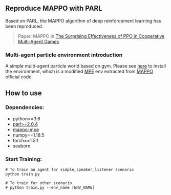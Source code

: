 ## Reproduce MAPPO with PARL

Based on PARL, the MAPPO algorithm of deep reinforcement learning has been reproduced.

> Paper: MAPPO in [ The Surprising Effectiveness of PPO in Cooperative Multi-Agent Games](https://arxiv.org/abs/2103.01955)

### Multi-agent particle environment introduction

A simple multi-agent particle world based on gym. Please see [here](https://github.com/caoxixiya/mappo_mpe) to install the environment, which is a modified [MPE](https://github.com/openai/multiagent-particle-envs) env extracted from [MAPPO](https://github.com/marlbenchmark/on-policy/tree/main/onpolicy/envs) official code.

## How to use

### Dependencies:

+ python>=3.6
+ [parl>=2.0.4](https://github.com/PaddlePaddle/PARL)
+ [mappo-mpe](https://github.com/caoxixiya/mappo_mpe)
+ numpy==1.18.5
+ torch==1.5.1
+ seaborn

### Start Training:

```
# To train an agent for simple_speaker_listener scenario
python train.py

# To train for other scenario
# python train.py --env_name [ENV_NAME]
```